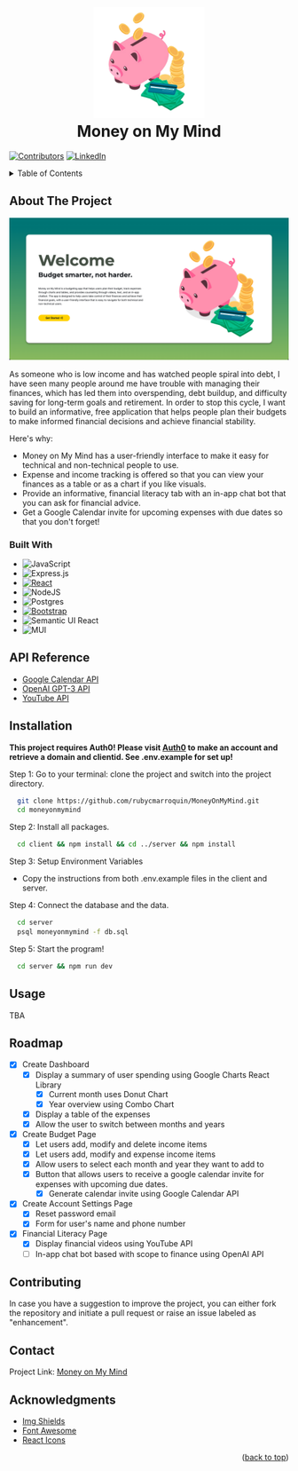 <h1 align="center">
  <br>
<img src="https://github.com/rubycmarroquin/MoneyOnMyMind/blob/master/client/src/assets/Pig_Removed.png?raw=true" alt="MoMMLogo" width="200">
  <br>
  Money on My Mind
  <br>
</h1>

[![Contributors][contributors-shield]][contributors-url]
[![LinkedIn][linkedin-shield]][linkedin-url]

<!-- TABLE OF CONTENTS -->
<details>
  <summary>Table of Contents</summary>
  <ol>
    <li>
      <a href="#about-the-project">About The Project</a>
      <ul>
        <li><a href="#built-with">Built With</a></li>
        <li><a href="api-reference">API Reference</a></li>
      </ul>
    </li>
        <li><a href="#installation">Installation</a></li>
    <li><a href="#usage">Usage</a></li>
    <li><a href="#roadmap">Roadmap</a></li>
    <li><a href="#contributing">Contributing</a></li>
    <li><a href="#contact">Contact</a></li>
    <li><a href="#acknowledgments">Acknowledgments</a></li>
  </ol>
</details>

<!-- ABOUT THE PROJECT -->

## About The Project

<img src="./client/src/assets/WelcomePage.png" />

As someone who is low income and has watched people spiral into debt, I have seen many people around me have trouble with managing their finances, which has led them into overspending, debt buildup, and difficulty saving for long-term goals and retirement. In order to stop this cycle, I want to build an informative, free application that helps people plan their budgets to make informed financial decisions and achieve financial stability.

Here's why:

- Money on My Mind has a user-friendly interface to make it easy for technical and non-technical people to use.
- Expense and income tracking is offered so that you can view your finances as a table or as a chart if you like visuals.
- Provide an informative, financial literacy tab with an in-app chat bot that you can ask for financial advice.
- Get a Google Calendar invite for upcoming expenses with due dates so that you don't forget!

### Built With

- ![JavaScript](https://img.shields.io/badge/javascript-%23323330.svg?style=for-the-badge&logo=javascript&logoColor=%23F7DF1E)
- ![Express.js](https://img.shields.io/badge/express.js-%23404d59.svg?style=for-the-badge&logo=express&logoColor=%2361DAFB)
- [![React][React.js]][React-url]
- ![NodeJS](https://img.shields.io/badge/node.js-6DA55F?style=for-the-badge&logo=node.js&logoColor=white)
- ![Postgres](https://img.shields.io/badge/postgres-%23316192.svg?style=for-the-badge&logo=postgresql&logoColor=white)
- [![Bootstrap][Bootstrap.com]][Bootstrap-url]
- ![Semantic UI React](https://img.shields.io/badge/Semantic%20UI%20React-%2335BDB2.svg?style=for-the-badge&logo=SemanticUIReact&logoColor=white)
- ![MUI](https://img.shields.io/badge/MUI-%230081CB.svg?style=for-the-badge&logo=mui&logoColor=white)

<!-- API Reference -->

## API Reference

- [Google Calendar API](https://developers.google.com/calendar/api/guides/overview)
- [OpenAI GPT-3 API](https://platform.openai.com/docs/api-reference)
- [YouTube API](https://developers.google.com/youtube/v3)

<!-- Installation -->

## Installation

**This project requires Auth0! Please visit [Auth0](https://auth0.com/) to make an account and retrieve a domain and clientid. See .env.example for set up!**

Step 1: Go to your terminal: clone the project and switch into the project directory.

```bash
  git clone https://github.com/rubycmarroquin/MoneyOnMyMind.git
  cd moneyonmymind
```

Step 2: Install all packages.

```bash
  cd client && npm install && cd ../server && npm install
```

Step 3: Setup Environment Variables

- Copy the instructions from both .env.example files in the client and server.

Step 4: Connect the database and the data.

```bash
  cd server
  psql moneyonmymind -f db.sql
```

Step 5: Start the program!

```bash
  cd server && npm run dev
```

<!-- USAGE EXAMPLES -->

## Usage

TBA

## Roadmap

- [x] Create Dashboard
  - [x] Display a summary of user spending using Google Charts React Library
    - [x] Current month uses Donut Chart
    - [x] Year overview using Combo Chart
  - [x] Display a table of the expenses
  - [x] Allow the user to switch between months and years
- [x] Create Budget Page
  - [x] Let users add, modify and delete income items
  - [x] Let users add, modify and expense income items
  - [x] Allow users to select each month and year they want to add to
  - [x] Button that allows users to receive a google calendar invite for expenses with upcoming due dates.
    - [x] Generate calendar invite using Google Calendar API
- [x] Create Account Settings Page
  - [x] Reset password email
  - [x] Form for user's name and phone number
- [x] Financial Literacy Page
  - [x] Display financial videos using YouTube API
  - [ ] In-app chat bot based with scope to finance using OpenAI API

<!-- CONTRIBUTING -->

## Contributing

In case you have a suggestion to improve the project, you can either fork the repository and initiate a pull request or raise an issue labeled as "enhancement".

<!-- CONTACT -->

## Contact

Project Link: [Money on My Mind](https://github.com/rubycmarroquin/MoneyOnMyMind)

<!-- ACKNOWLEDGMENTS -->

## Acknowledgments

- [Img Shields](https://shields.io)
- [Font Awesome](https://fontawesome.com)
- [React Icons](https://react-icons.github.io/react-icons/search)
<p align="right">(<a href="#about-the-project">back to top</a>)</p>

<!-- MARKDOWN LINKS & IMAGES -->

[contributors-shield]: https://img.shields.io/badge/Contributors-1-brightgreen?style=for-the-badge&logo=appveyor
[contributors-url]: https://github.com/rubycmarroquin/MoneyOnMyMind/graphs/contributors
[linkedin-shield]: https://img.shields.io/badge/linkedin-%230077B5.svg?style=for-the-badge&logo=linkedin&logoColor=white
[linkedin-url]: https://www.linkedin.com/in/rubymarroquin/
[React.js]: https://img.shields.io/badge/React-20232A?style=for-the-badge&logo=react&logoColor=61DAFB
[React-url]: https://reactjs.org/
[Bootstrap.com]: https://img.shields.io/badge/Bootstrap-563D7C?style=for-the-badge&logo=bootstrap&logoColor=white
[Bootstrap-url]: https://getbootstrap.com
